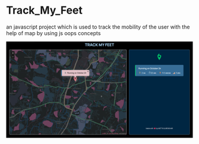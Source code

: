 # Track_My_Feet

an javascript project which is used to track the mobility of the user with the help of map by using js oops concepts

![Track_MY_Feet_Preview](./track_my_feet_preview.png)
